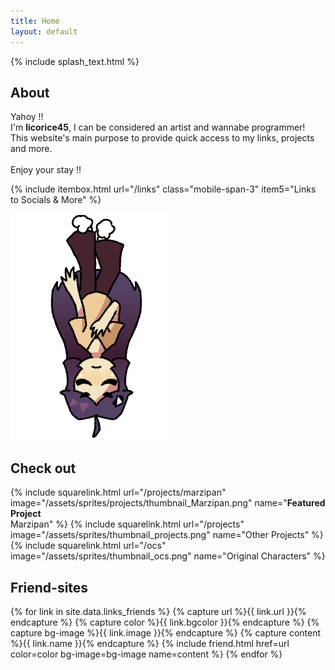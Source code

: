 ```yaml
---
title: Home
layout: default
---
```

{% include splash_text.html %}

## About

<div class="grid-container-3">
<div class="card mobile-span-3">
	<p>Yahoy !!<br>
	I'm <b>licorice45</b>, I can be considered an artist and wannabe programmer!<br>
	This website's main purpose to provide quick access to my links, projects and more.<br>
	<br>
	Enjoy your stay !!</p>
</div>

{% include itembox.html url="/links" class="mobile-span-3" item5="Links to Socials & More" %}

<div class="mobile-hide" style="grid-column: 3; grid-row: 1 / span 2; margin: auto;">
	<img src="/assets/sprites/licorice_fall.png">
</div>
</div>

## Check out
<div class="grid-container-3">
	{% include squarelink.html url="/projects/marzipan" image="/assets/sprites/projects/thumbnail_Marzipan.png" name="<b>Featured Project</b><br>Marzipan" %}
	{% include squarelink.html url="/projects" image="/assets/sprites/thumbnail_projects.png" name="Other Projects" %}
	{% include squarelink.html url="/ocs" image="/assets/sprites/thumbnail_ocs.png" name="Original Characters" %}
</div>


## Friend-sites
<div class="grid-container-2">
	{% for link in site.data.links_friends %}
		{% capture url %}{{ link.url }}{% endcapture %} {% capture color %}{{ link.bgcolor }}{% endcapture %} {% capture bg-image %}{{ link.image }}{% endcapture %} {% capture content %}{{ link.name }}{% endcapture %}
		{% include friend.html href=url color=color bg-image=bg-image name=content %}
	{% endfor %}
</div>
